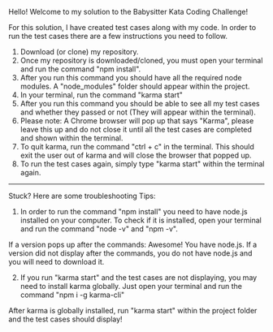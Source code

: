 Hello! Welcome to my solution to the Babysitter Kata Coding Challenge!

For this solution, I have created test cases along with my code.  In order to run the test cases there are a few instructions you need to follow.

1. Download (or clone) my repository.
2. Once my repository is downloaded/cloned, you must open your terminal and run the command "npm install".
3. After you run this command you should have all the required node modules. A "node_modules" folder should appear within the project.
4. In your terminal, run the command "karma start"
5. After you run this command you should be able to see all my test cases and whether they passed or not (They will appear within the terminal).
6. Please note: A Chrome browser will pop up that says "Karma", please leave this up and do not close it until all the test cases are completed and shown within the terminal.
7. To quit karma, run the command "ctrl + c" in the terminal.  This should exit the user out of karma and will close the browser that popped up.
8. To run the test cases again, simply type "karma start" within the terminal again.

------------------------------------------------------------------

Stuck?  Here are some troubleshooting Tips:
1. In order to run the command "npm install" you need to have node.js installed on your computer.  To check if it is installed, open your terminal and run the command "node -v" and "npm -v". 

If a version pops up after the commands: Awesome! You have node.js.
If a version did not display after the commands, you do not have node.js and you will need to download it.

2. If you run "karma start" and the test cases are not displaying, you may need to install karma globally. Just open your terminal and run the command "npm i -g karma-cli"

After karma is globally installed, run "karma start" within the project folder and the test cases should display!




